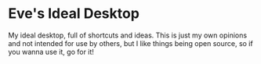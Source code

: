 # Eve's Ideal Desktop
My ideal desktop, full of shortcuts and ideas. This is just my own opinions and not intended for use by others, but I like things being open source, so if you wanna use it, go for it!
